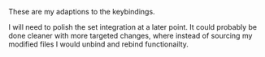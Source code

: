 These are my adaptions to the keybindings. 

I will need to polish the set integration at a later point. It could probably be
done cleaner with more targeted changes, where instead of sourcing my modified
files I would unbind and rebind functionailty.